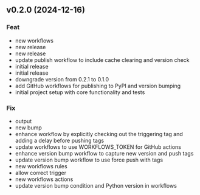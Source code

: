 ## v0.2.0 (2024-12-16)

### Feat

- new workflows
- new release
- new release
- update publish workflow to include cache clearing and version check
- initial release
- initial release
- downgrade version from 0.2.1 to 0.1.0
- add GitHub workflows for publishing to PyPI and version bumping
- initial project setup with core functionality and tests

### Fix

- output
- new bump
- enhance workflow by explicitly checking out the triggering tag and adding a delay before pushing tags
- update workflows to use WORKFLOWS_TOKEN for GitHub actions
- enhance version bump workflow to capture new version and push tags
- update version bump workflow to use force push with tags
- new workflows rules
- allow correct trigger
- new workflows actions
- update version bump condition and Python version in workflows
